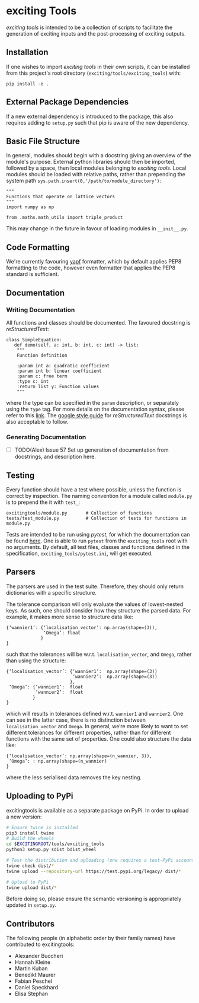 # exciting Tools
*exciting tools* is intended to be a collection of scripts to facilitate the generation of exciting inputs and 
the post-processing of exciting outputs. 

## Installation
If one wishes to import *exciting tools* in their own scripts, it can be installed from this project's root directory 
(`exciting/tools/exciting_tools`) with:

```angular2html
pip install -e .
```
## External Package Dependencies
If a new external dependency is introduced to the package, this also requires adding to `setup.py` such that pip is aware 
of the new dependency.

## Basic File Structure 
In general, modules should begin with a docstring giving an overview of the module's purpose. External python
libraries should then be imported, followed by a space, then local modules belonging to *exciting tools*. Local modules 
should be loaded with relative paths, rather than prepending the system path `sys.path.insert(0,'/path/to/module_directory')`:

```angular2html
"""
Functions that operate on lattice vectors 
"""
import numpy as np

from .maths.math_utils import triple_product
```
This may change in the future in favour of loading modules in `__init__.py`. 

## Code Formatting 
We're currently favouring [yapf](https://github.com/google/yapf) formatter, which by default applies PEP8 formatting to 
the code, however even formatter that applies the PEP8 standard is sufficient. 

## Documentation 

### Writing Documentation
All functions and classes should be documented. The favoured docstring is *reStructuredText*:

```angular2html
class SimpleEquation:
   def demo(self, a: int, b: int, c: int) -> list:
    """
    Function definition

    :param int a: quadratic coefficient
    :param int b: linear coefficient 
    :param c: free term
    :type c: int
    :return list y: Function values   
    """
```
where the type can be specified in the `param` description, or separately using the `type` tag. For more details on the
documentation syntax, please refer to this [link](https://devguide.python.org/documenting/). The [google style guide](
https://sphinxcontrib-napoleon.readthedocs.io/en/latest/example_google.html) for *reStructuredText* docstrings is also 
acceptable to follow. 

### Generating Documentation 
- [ ] TODO(Alex) Issue 57 Set up generation of documentation from docstrings, and description here. 

## Testing 

Every function should have a test where possible, unless the function is correct by inspection. The naming convention 
for a module called `module.py` is to prepend the it with `test_`:
```angular2html
excitingtools/module.py       # Collection of functions
tests/test_module.py          # Collection of tests for functions in module.py
```
Tests are intended to be run using *pytest*, for which the documentation can be found [here](https://docs.pytest.org/en/stable/index.html). 
One is able to run `pytest` from the `exciting_tools` root with no arguments. By default, all test files, classes and functions defined in the specification,
`exciting_tools/pytest.ini`,  will get executed. 


## Parsers 

The parsers are used in the test suite. Therefore, they should only return dictionaries with a specific structure.
 
The tolerance comparison will only evaluate the values of lowest-nested keys. As such, one should consider how they structure the parsed data. 
For example, it makes more sense to structure data like:
```python3
{‘wannier1’: {‘localisation_vector’: np.array(shape=(3)),
              ‘Omega’: float
             }
}
```
such that the tolerances will be w.r.t. `localisation_vector`, and `Omega`, rather than using the structure:
```python3
{‘localisation_vector’: {‘wannier1’:  np.array(shape=(3))
                         ‘wannier2’:  np.array(shape=(3))
                        },
 ‘Omega’: {‘wannier1’:  float
           ‘wannier2’:  float
          }
}
```
which will results in tolerances defined w.r.t. `wannier1` and `wannier2`. One can see in the latter case, there is no distinction between `localisation_vector` and `Omega`. In general, we’re more likely to want to set different tolerances for different properties, rather than for different functions with the same set of properties.
One could also structure the data like:
```python3
{‘localisation_vector’: np.array(shape=(n_wannier, 3)),
 ‘Omega’: : np.array(shape=(n_wannier)
}
```
where the less serialised data removes the key nesting.

## Uploading to PyPi

excitingtools is available as a separate package on PyPi. In order to upload a new version:

```bash
# Ensure twine is installed
pip3 install twine
# Build the wheels
cd $EXCITINGROOT/tools/exciting_tools
python3 setup.py sdist bdist_wheel

# Test the distribution and uploading (one requires a test-PyPi account)
twine check dist/*
twine upload --repository-url https://test.pypi.org/legacy/ dist/*

# Upload to PyPi
twine upload dist/*
```

Before doing so, please ensure the semantic versioning is appropriately updated in `setup.py`.


## Contributors
The following people (in alphabetic order by their family names) have contributed to excitingtools:

* Alexander Buccheri
* Hannah Kleine
* Martin Kuban
* Benedikt Maurer
* Fabian Peschel
* Daniel Speckhard
* Elisa Stephan
